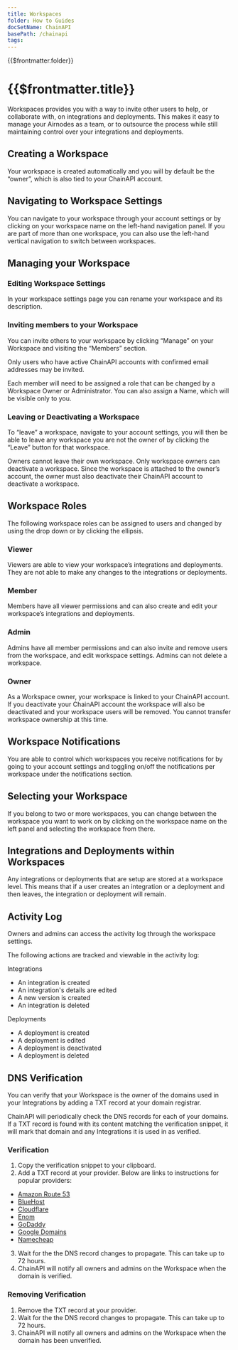 ```yaml
---
title: Workspaces
folder: How to Guides
docSetName: ChainAPI
basePath: /chainapi
tags:
---
```


<TitleSpan>{{$frontmatter.folder}}</TitleSpan>

# {{$frontmatter.title}}

<TocHeader />
<TOC class="table-of-contents" :include-level="[2,3]" />

Workspaces provides you with a way to invite other users to help, or collaborate
with, on integrations and deployments. This makes it easy to manage your
Airnodes as a team, or to outsource the process while still maintaining control
over your integrations and deployments.

## Creating a Workspace

Your workspace is created automatically and you will by default be the “owner”,
which is also tied to your ChainAPI account.

## Navigating to Workspace Settings

You can navigate to your workspace through your account settings or by clicking
on your workspace name on the left-hand navigation panel. If you are part of
more than one workspace, you can also use the left-hand vertical navigation to
switch between workspaces.

## Managing your Workspace

### Editing Workspace Settings

In your workspace settings page you can rename your workspace and its
description.

### Inviting members to your Workspace

You can invite others to your workspace by clicking “Manage” on your Workspace
and visiting the “Members” section.

Only users who have active ChainAPI accounts with confirmed email addresses may
be invited.

Each member will need to be assigned a role that can be changed by a Workspace
Owner or Administrator. You can also assign a Name, which will be visible only
to you.

### Leaving or Deactivating a Workspace

To “leave” a workspace, navigate to your account settings, you will then be able
to leave any workspace you are not the owner of by clicking the “Leave” button
for that workspace.

Owners cannot leave their own workspace. Only workspace owners can deactivate a
workspace. Since the workspace is attached to the owner’s account, the owner
must also deactivate their ChainAPI account to deactivate a workspace.

## Workspace Roles

The following workspace roles can be assigned to users and changed by using the
drop down or by clicking the ellipsis.

### Viewer

Viewers are able to view your workspace’s integrations and deployments. They are
not able to make any changes to the integrations or deployments.

### Member

Members have all viewer permissions and can also create and edit your
workspace’s integrations and deployments.

### Admin

Admins have all member permissions and can also invite and remove users from the
workspace, and edit workspace settings. Admins can not delete a workspace.

### Owner

As a Workspace owner, your workspace is linked to your ChainAPI account. If you
deactivate your ChainAPI account the workspace will also be deactivated and your
workspace users will be removed. You cannot transfer workspace ownership at this
time.

## Workspace Notifications

You are able to control which workspaces you receive notifications for by going
to your account settings and toggling on/off the notifications per workspace
under the notifications section.

## Selecting your Workspace

If you belong to two or more workspaces, you can change between the workspace
you want to work on by clicking on the workspace name on the left panel and
selecting the workspace from there.

## Integrations and Deployments within Workspaces

Any integrations or deployments that are setup are stored at a workspace level.
This means that if a user creates an integration or a deployment and then
leaves, the integration or deployment will remain.

## Activity Log

Owners and admins can access the activity log through the workspace settings.

The following actions are tracked and viewable in the activity log:

Integrations

- An integration is created
- An integration's details are edited
- A new version is created
- An integration is deleted

Deployments

- A deployment is created
- A deployment is edited
- A deployment is deactivated
- A deployment is deleted

## DNS Verification

You can verify that your Workspace is the owner of the domains used in your
Integrations by adding a TXT record at your domain registrar.

ChainAPI will periodically check the DNS records for each of your domains. If a
TXT record is found with its content matching the verification snippet, it will
mark that domain and any Integrations it is used in as verified.

### Verification

1. Copy the verification snippet to your clipboard.
2. Add a TXT record at your provider. Below are links to instructions for
   popular providers:

- [Amazon Route 53](https://docs.aws.amazon.com/Route53/latest/DeveloperGuide/ResourceRecordTypes.html#TXTFormat)
- [BlueHost](https://www.bluehost.com/help/article/txt-records/)
- [Cloudflare](https://developers.cloudflare.com/dns/manage-dns-records/how-to/create-dns-records/)
- [Enom](https://cp.enom.com/kb/kb/kb_0488-add-spf-txt-records.htm)
- [GoDaddy](https://za.godaddy.com/help/add-a-txt-record-19232)
- [Google Domains](https://support.google.com/a/answer/183895?hl=en)
- [Namecheap](https://www.namecheap.com/support/knowledgebase/article.aspx/317/2237/how-do-i-add-txtspfdkimdmarc-records-for-my-domain/)

3. Wait for the the DNS record changes to propagate. This can take up to 72
   hours.
4. ChainAPI will notify all owners and admins on the Workspace when the domain
   is verified.

### Removing Verification

1. Remove the TXT record at your provider.
2. Wait for the the DNS record changes to propagate. This can take up to 72
   hours.
3. ChainAPI will notify all owners and admins on the Workspace when the domain
   has been unverified.
